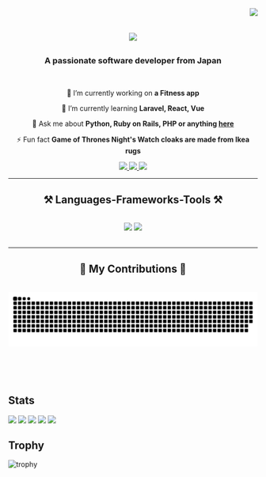 <img align="right" src="https://visitor-badge.laobi.icu/badge?page_id=Murasso.Murasso" />

<h1 align="center">
    <img src="https://readme-typing-svg.herokuapp.com/?font=Righteous&size=35&center=true&vCenter=true&width=500&height=70&duration=4000&lines=Hi+There!+👋;+I'm+So+Murakami!;" />
</h1>

<h3 align="center">A passionate software developer from Japan</h3>

<br/>

<div align="center">
 
 🔭 I’m currently working on **a Fitness app**
 
 🌱 I’m currently learning **Laravel, React, Vue**

💬 Ask me about **Python, Ruby on Rails, PHP or anything [here](https://github.com/Murasso/Murasso/issues)**

⚡ Fun fact **Game of Thrones Night's Watch cloaks are made from Ikea rugs**

 </div>
 
<div align="center"> 
  <a href="mailto:sou04136@gmail.com">
    <img src="https://img.shields.io/badge/Gmail-333333?style=for-the-badge&logo=gmail&logoColor=red" />
  </a>
  <a href="https://www.linkedin.com/in/so-murakami-156974249/" target="_blank">
    <img src="https://img.shields.io/badge/LinkedIn-0077B5?style=for-the-badge&logo=linkedin&logoColor=white" target="_blank" />
  </a>
  <a href="https://github.com/Murasso" target="_blank">
     <img src="https://img.shields.io/badge/Portfolio-FF5722?style=for-the-badge&logo=todoist&logoColor=white" target="_blank" /> <!-- sqlite, safari, google-chrome are other good icon options -->
  </a>
</div>

 <hr/>
 
<h2 align="center">⚒️ Languages-Frameworks-Tools ⚒️</h2>
<br/>
<div align="center">
    <img src="https://skillicons.dev/icons?i=react,vue,bootstrap,mui,html,css,vscode,github,tailwind,git,r" />
    <img src="https://skillicons.dev/icons?i=nodejs,python,javascript,typescript,php,django,c,java,nextjs,mysql,flask" /><br>
</div>

<br/>
<hr/>

<div align="center">
  <h2>🐍 My Contributions 🐍</h2>
  <br>
  <img alt="snake eating my contributions" src="https://raw.githubusercontent.com/Murasso/Murasso/output/github-contribution-grid-snake.svg" />
  
  <br/><br/><br/>
</div>


## Stats
![](http://github-profile-summary-cards.vercel.app/api/cards/profile-details?username=Murasso&theme=gruvbox)
![](http://github-profile-summary-cards.vercel.app/api/cards/repos-per-language?username=Murasso&theme=gruvbox)
![](http://github-profile-summary-cards.vercel.app/api/cards/most-commit-language?username=Murasso&theme=gruvbox)
![](http://github-profile-summary-cards.vercel.app/api/cards/stats?username=Murasso&theme=gruvbox)
![](http://github-profile-summary-cards.vercel.app/api/cards/productive-time?username=Murasso&theme=gruvbox&utcOffset=9)

## Trophy
![trophy](https://github-profile-trophy.vercel.app/?username=Murasso&theme=gruvbox)


<br/>
